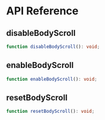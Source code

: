 # API Reference

## disableBodyScroll

```ts
function disableBodyScroll(): void;
```

## enableBodyScroll

```ts
function enableBodyScroll(): void;
```

## resetBodyScroll

```ts
function resetBodyScroll(): void;
```
